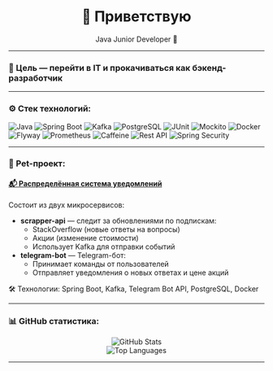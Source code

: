 <h1 align="center">👋 Приветствую </h1>

<p align="center">
  Java Junior Developer  🚀
</p>

---

###  🔭 Цель — перейти в IT и прокачиваться как бэкенд-разработчик

---

### ⚙️ Стек технологий:

![Java](https://img.shields.io/badge/Java-ED8B00?style=for-the-badge&logo=java&logoColor=white)
![Spring Boot](https://img.shields.io/badge/Spring_Boot-6DB33F?style=for-the-badge&logo=springboot&logoColor=white)
![Kafka](https://img.shields.io/badge/Kafka-231F20?style=for-the-badge&logo=apachekafka&logoColor=white)
![PostgreSQL](https://img.shields.io/badge/PostgreSQL-316192?style=for-the-badge&logo=postgresql&logoColor=white)
![JUnit](https://img.shields.io/badge/JUnit-25A162?style=for-the-badge&logo=tesla&logoColor=white)
![Mockito](https://img.shields.io/badge/Mockito-FFCA28?style=for-the-badge&logo=android&logoColor=white)
![Docker](https://img.shields.io/badge/Docker-2496ED?style=for-the-badge&logo=docker&logoColor=white)
![Flyway](https://img.shields.io/badge/Flyway-CC0000?style=for-the-badge&logo=flyway&logoColor=white)
![Prometheus](https://img.shields.io/badge/Prometheus-E6522C?style=for-the-badge&logo=prometheus&logoColor=white)
![Caffeine](https://img.shields.io/badge/Caffeine-7C4DFF?style=for-the-badge)
![Rest API](https://img.shields.io/badge/REST-02569B?style=for-the-badge&logo=rest&logoColor=white)
![Spring Security](https://img.shields.io/badge/Spring_Security-6DB33F?style=for-the-badge&logo=springsecurity&logoColor=white)

---

### 📌 Pet-проект:

#### [📬 Распределённая система уведомлений](https://github.com/IvanMorozov2000/project-bot-api/tree/master)

Состоит из двух микросервисов:
- **scrapper-api** — следит за обновлениями по подпискам:
  - StackOverflow (новые ответы на вопросы)
  - Акции (изменение стоимости)
  - Использует Kafka для отправки событий
- **telegram-bot** — Telegram-бот:
  - Принимает команды от пользователей
  - Отправляет уведомления о новых ответах и цене акций

🛠️ Технологии: Spring Boot, Kafka, Telegram Bot API, PostgreSQL, Docker

---

### 📊 GitHub статистика:

<p align="center">
  <img src="https://github-readme-stats.vercel.app/api?username=IoanMor&show_icons=true&theme=radical" alt="GitHub Stats" />
  <br/>
  <img src="https://github-readme-stats.vercel.app/api/top-langs/?username=IoanMor&layout=compact&theme=radical" alt="Top Languages" />
</p>

---




